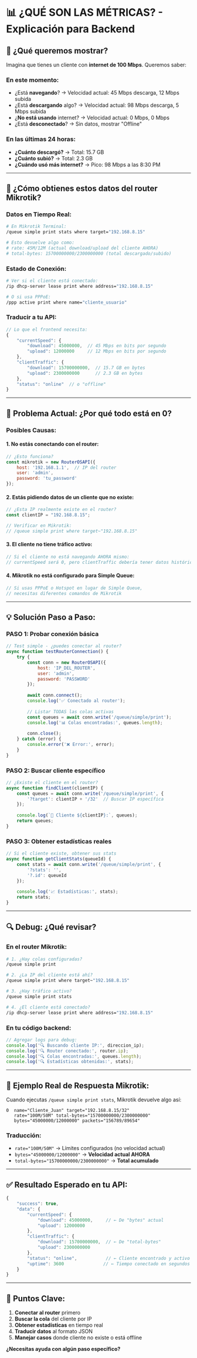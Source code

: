 # 📊 ¿QUÉ SON LAS MÉTRICAS? - Explicación para Backend

## 🎯 **¿Qué queremos mostrar?**

Imagina que tienes un cliente con **internet de 100 Mbps**. Queremos saber:

### **En este momento:**
- ¿Está **navegando**? → Velocidad actual: 45 Mbps descarga, 12 Mbps subida
- ¿Está **descargando** algo? → Velocidad actual: 98 Mbps descarga, 5 Mbps subida  
- ¿**No está usando** internet? → Velocidad actual: 0 Mbps, 0 Mbps
- ¿Está **desconectado**? → Sin datos, mostrar "Offline"

### **En las últimas 24 horas:**
- **¿Cuánto descargó?** → Total: 15.7 GB
- **¿Cuánto subió?** → Total: 2.3 GB
- **¿Cuándo usó más internet?** → Pico: 98 Mbps a las 8:30 PM

---

## 🔧 **¿Cómo obtienes estos datos del router Mikrotik?**

### **Datos en Tiempo Real:**
```bash
# En Mikrotik Terminal:
/queue simple print stats where target="192.168.8.15"

# Esto devuelve algo como:
# rate: 45M/12M (actual download/upload del cliente AHORA)
# total-bytes: 15700000000/2300000000 (total descargado/subido)
```

### **Estado de Conexión:**
```bash
# Ver si el cliente está conectado:
/ip dhcp-server lease print where address="192.168.8.15"

# O si usa PPPoE:
/ppp active print where name="cliente_usuario"
```

### **Traducir a tu API:**
```javascript
// Lo que el frontend necesita:
{
    "currentSpeed": {
        "download": 45000000,  // 45 Mbps en bits por segundo
        "upload": 12000000     // 12 Mbps en bits por segundo  
    },
    "clientTraffic": {
        "download": 15700000000,  // 15.7 GB en bytes
        "upload": 2300000000      // 2.3 GB en bytes
    },
    "status": "online"  // o "offline"
}
```

---

## 🚨 **Problema Actual: ¿Por qué todo está en 0?**

### **Posibles Causas:**

#### **1. No estás conectando con el router:**
```javascript
// ¿Esto funciona?
const mikrotik = new RouterOSAPI({
    host: '192.168.1.1',  // IP del router
    user: 'admin',
    password: 'tu_password'
});
```

#### **2. Estás pidiendo datos de un cliente que no existe:**
```javascript
// ¿Esta IP realmente existe en el router?
const clientIP = "192.168.8.15";

// Verificar en Mikrotik:
// /queue simple print where target~"192.168.8.15"
```

#### **3. El cliente no tiene tráfico activo:**
```javascript
// Si el cliente no está navegando AHORA mismo:
// currentSpeed será 0, pero clientTraffic debería tener datos históricos
```

#### **4. Mikrotik no está configurado para Simple Queue:**
```javascript
// Si usas PPPoE o Hotspot en lugar de Simple Queue,
// necesitas diferentes comandos de Mikrotik
```

---

## 💡 **Solución Paso a Paso:**

### **PASO 1: Probar conexión básica**
```javascript
// Test simple - ¿puedes conectar al router?
async function testRouterConnection() {
    try {
        const conn = new RouterOSAPI({
            host: 'IP_DEL_ROUTER',
            user: 'admin', 
            password: 'PASSWORD'
        });
        
        await conn.connect();
        console.log('✅ Conectado al router');
        
        // Listar TODAS las colas activas
        const queues = await conn.write('/queue/simple/print');
        console.log('📊 Colas encontradas:', queues.length);
        
        conn.close();
    } catch (error) {
        console.error('❌ Error:', error);
    }
}
```

### **PASO 2: Buscar cliente específico**
```javascript
// ¿Existe el cliente en el router?
async function findClient(clientIP) {
    const queues = await conn.write('/queue/simple/print', {
        '?target': clientIP + '/32'  // Buscar IP específica
    });
    
    console.log(`📍 Cliente ${clientIP}:`, queues);
    return queues;
}
```

### **PASO 3: Obtener estadísticas reales**
```javascript
// Si el cliente existe, obtener sus stats
async function getClientStats(queueId) {
    const stats = await conn.write('/queue/simple/print', {
        '?stats': '',
        '?.id': queueId
    });
    
    console.log('📈 Estadísticas:', stats);
    return stats;
}
```

---

## 🔍 **Debug: ¿Qué revisar?**

### **En el router Mikrotik:**
```bash
# 1. ¿Hay colas configuradas?
/queue simple print

# 2. ¿La IP del cliente está ahí?
/queue simple print where target~"192.168.8.15"

# 3. ¿Hay tráfico activo?
/queue simple print stats

# 4. ¿El cliente está conectado?
/ip dhcp-server lease print where address="192.168.8.15"
```

### **En tu código backend:**
```javascript
// Agregar logs para debug:
console.log('🔍 Buscando cliente IP:', direccion_ip);
console.log('🔍 Router conectado:', router.ip);
console.log('🔍 Colas encontradas:', queues.length);
console.log('🔍 Estadísticas obtenidas:', stats);
```

---

## 📖 **Ejemplo Real de Respuesta Mikrotik:**

Cuando ejecutas `/queue simple print stats`, Mikrotik devuelve algo así:

```
0  name="Cliente_Juan" target="192.168.8.15/32" 
   rate="100M/50M" total-bytes="15700000000/2300000000"
   bytes="45000000/12000000" packets="156789/89654"
```

### **Traducción:**
- `rate="100M/50M"` → Límites configurados (no velocidad actual)
- `bytes="45000000/12000000"` → **Velocidad actual AHORA**
- `total-bytes="15700000000/2300000000"` → **Total acumulado**

---

## ✅ **Resultado Esperado en tu API:**

```javascript
{
    "success": true,
    "data": {
        "currentSpeed": {
            "download": 45000000,     // ← De "bytes" actual
            "upload": 12000000
        },
        "clientTraffic": {
            "download": 15700000000,  // ← De "total-bytes"
            "upload": 2300000000
        },
        "status": "online",           // ← Cliente encontrado y activo
        "uptime": 3600               // ← Tiempo conectado en segundos
    }
}
```

---

## 🎯 **Puntos Clave:**

1. **Conectar al router** primero
2. **Buscar la cola** del cliente por IP
3. **Obtener estadísticas** en tiempo real
4. **Traducir datos** al formato JSON
5. **Manejar casos** donde cliente no existe o está offline

**¿Necesitas ayuda con algún paso específico?**